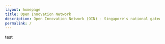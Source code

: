 ```yaml
---
layout: homepage
title: Open Innovation Network
description: Open Innovation Network (OIN) - Singapore's national gateway to open innovation challenges, upcoming activities, latest happenings, and resources.
permalink: /
---
```

test
